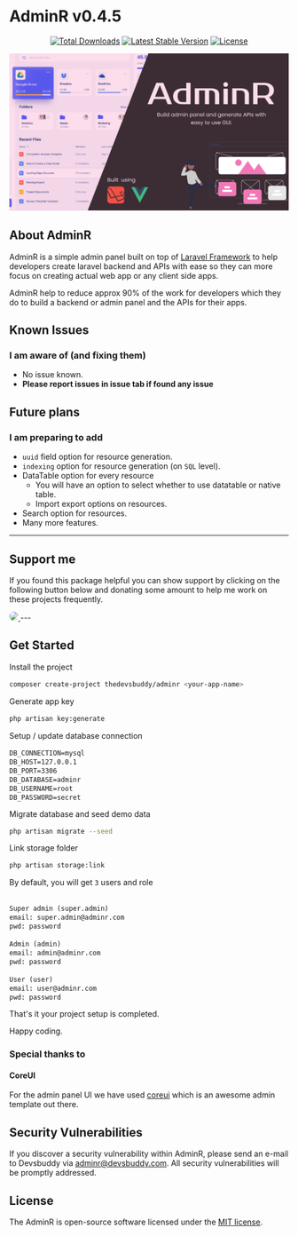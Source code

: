 # AdminR v0.4.5

<p align="center">
<a href="https://packagist.org/packages/thedevsbuddy/adminr"><img src="https://img.shields.io/packagist/dt/thedevsbuddy/adminr" alt="Total Downloads"></a>
<a href="https://packagist.org/packages/thedevsbuddy/adminr"><img src="https://img.shields.io/packagist/v/thedevsbuddy/adminr" alt="Latest Stable Version"></a>
<a href="https://packagist.org/packages/thedevsbuddy/adminr"><img src="https://img.shields.io/packagist/l/thedevsbuddy/adminr" alt="License"></a>
</p>

![AdminR](./public/screenshots/AdminR.svg)

## About AdminR
 
AdminR is a simple admin panel built on top of [Laravel Framework](https://laravel.com) to help developers create laravel backend and APIs with ease so they can more focus on creating actual web app or any client side apps.

AdminR help to reduce approx 90% of the work for developers which they do to build a backend or admin panel and the APIs for their apps.


## Known Issues
### I am aware of (and fixing them)
* No issue known.
* **Please report issues in issue tab if found any issue** 

## Future plans
### I am preparing to add
* `uuid` field option for resource generation.
* `indexing` option for resource generation (on `SQL` level).
* DataTable option for every resource
    * You will have an option to select whether to use datatable or native table.
    * Import export options on resources.
* Search option for resources.
* Many more features.

---

## Support me

If you found this package helpful you can show support by clicking on the following button below and donating some amount to help me work on these projects frequently.

<a href="https://www.buymeacoffee.com/iamspydey" target="_blank">
    <img src="https://www.buymeacoffee.com/assets/img/guidelines/download-assets-2.svg" style="height: 45px; border-radius: 12px"/>
</a>
---

## Get Started

Install the project
```bash
composer create-project thedevsbuddy/adminr <your-app-name>
```

Generate app key
```bash
php artisan key:generate
```

Setup / update database connection
```env
DB_CONNECTION=mysql
DB_HOST=127.0.0.1
DB_PORT=3306
DB_DATABASE=adminr
DB_USERNAME=root
DB_PASSWORD=secret
```

Migrate database and seed demo data
```bash
php artisan migrate --seed
```

Link storage folder
```bash
php artisan storage:link
```

By default, you will get ```3``` users and role
```text

Super admin (super.admin)
email: super.admin@adminr.com
pwd: password 

Admin (admin)
email: admin@adminr.com
pwd: password

User (user)
email: user@adminr.com
pwd: password
```



That's it your project setup is completed.

Happy coding.

### Special thanks to
#### CoreUI
For the admin panel UI we have used [coreui](https://coreui.io) which is an awesome admin template out there.


## Security Vulnerabilities

If you discover a security vulnerability within AdminR, please send an e-mail to Devsbuddy via [adminr@devsbuddy.com](mailto:adminr@devsbuddy.com). All security vulnerabilities will be promptly addressed.

## License

The AdminR is open-source software licensed under the [MIT license](https://opensource.org/licenses/MIT).
